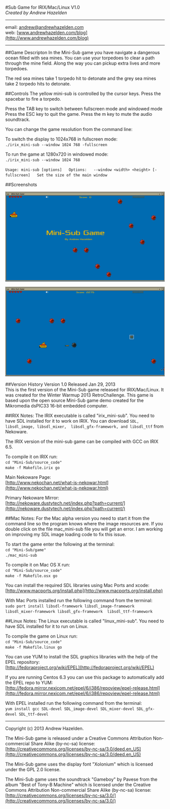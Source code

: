 #Sub Game for IRIX/Mac/Linux V1.0  
*Created by Andrew Hazelden*  
* * *
email: [andrew@andrewhazelden.com](mailto:andrew@andrewhazelden.com)  
web: [www.andrewhazelden.com/blog](http://www.andrewhazelden.com/blog)  
* * *

##Game Descripton
In the Mini-Sub game you have navigate a dangerous ocean filled with sea mines. You can use your torpedoes to clear a path through the mine field. Along the way you can pickup extra lives and more torpedoes.

The red sea mines take 1 torpedo hit to detonate and the grey sea mines take 2 torpedo hits to detonate.

##Controls
The yellow mini-sub is controlled by the cursor keys. 
Press the spacebar to fire a torpedo.

Press the TAB key to switch between fullscreen mode and windowed mode
Press the ESC key to quit the game.
Press the m key to mute the audio soundtrack.


You can change the game resolution from the command line:

To switch the display to 1024x768 in fullscreen mode:  
`./irix_mini-sub --window 1024 768 -fullscreen`

To run the game at 1280x720 in windowed mode:  
`./irix_mini-sub --window 1024 768`

`Usage: mini-sub [options]  
Options:  
  --window <width> <height> [-fullscreen]  
    Set the size of the main window`  


##Screenshots

![Starting the Game](screenshots/Mini-Sub_Game_on_MaxxDesktop1.jpg)

![Firing a Torpedo](screenshots/Mini-Sub_Game_on_MaxxDesktop2.jpg)


##Version History
Version 1.0 Released Jan 29, 2013   
This is the first version of the Mini-Sub game released for IRIX/Mac/Linux. It was created for the Winter Warmup 2013 RetroChallenge. This game is based upon the open source Mini-Sub game demo created for the Mikromedia dsPIC33 16-bit embedded computer.

##IRIX Notes:
The IRIX executable is called "irix_mini-sub". You need to have SDL installed for it to work on IRIX. You can download `SDL, libsdl_image, libsdl_mixer,  libsdl_gfx-framework, and libsdl_ttf` from Nekoware.

The IRIX version of the mini-sub game can be compiled with GCC on IRIX 6.5.

To compile it on IRIX run:  
`cd "Mini-Sub/source_code"`   
`make -f Makefile.irix go`

Main Nekoware Page:  
[http://www.nekochan.net/what-is-nekowar.html](http://www.nekochan.net/what-is-nekowar.html)

Primary Nekoware Mirror:  
[http://nekoware.dustytech.net/index.php?path=current/](http://nekoware.dustytech.net/index.php?path=current/)



##Mac Notes:
For the Mac alpha version you need to start it from the command line so the program knows where the image resources are. If you double click on the file mac_mini-sub file you will get an error. I am working on improving my SDL image loading code to fix this issue.


To start the game enter the following at the terminal:  
`cd "Mini-Sub/game"`  
`./mac_mini-sub`  

To compile it on Mac OS X run:  
`cd "Mini-Sub/source_code"`  
`make -f Makefile.osx go`  

You can install the required SDL libraries using Mac Ports and xcode:  
[http://www.macports.org/install.php](http://www.macports.org/install.php)

With Mac Ports installed run the following command from the terminal:  
`sudo port install libsdl-framework libsdl_image-framework libsdl_mixer-framework libsdl_gfx-framework  libsdl_ttf-framework` 



##Linux Notes:
The Linux executable is called "linux_mini-sub". You need to have SDL installed for it to run on Linux. 

To compile the game on Linux run:  
`cd "Mini-Sub/source_code"`  
`make -f Makefile.linux go` 

You can use YUM to install the SDL graphics libraries with the help of the EPEL repository:  
[http://fedoraproject.org/wiki/EPEL](http://fedoraproject.org/wiki/EPEL)

If you are running Centos 6.3 you can use this package to automatically add the EPEL repo to YUM:  
[http://fedora.mirror.nexicom.net/epel/6/i386/repoview/epel-release.html](http://fedora.mirror.nexicom.net/epel/6/i386/repoview/epel-release.html)

With EPEL installed run the following command from the terminal:  
`yum install gcc SDL-devel SDL_image-devel SDL_mixer-devel SDL_gfx-devel SDL_ttf-devel` 

--------------------------------

Copyright (c) 2013 Andrew Hazelden. 

The Mini-Sub game is released under a Creative Commons Attribution Non-commercial Share Alike (by-nc-sa) license:  
[http://creativecommons.org/licenses/by-nc-sa/3.0/deed.en_US](http://creativecommons.org/licenses/by-nc-sa/3.0/deed.en_US)


The Mini-Sub game uses the display font "Xolonium" which is licensed under the GPL 2.0 license.

The Mini-Sub game uses the soundtrack "Gameboy" by Pavese from the album "Best of Tony-B Machine" which is licensed under the Creative Commons Attribution Non-commercial Share Alike (by-nc-sa) license:  
[http://creativecommons.org/licenses/by-nc-sa/3.0/](http://creativecommons.org/licenses/by-nc-sa/3.0/)


